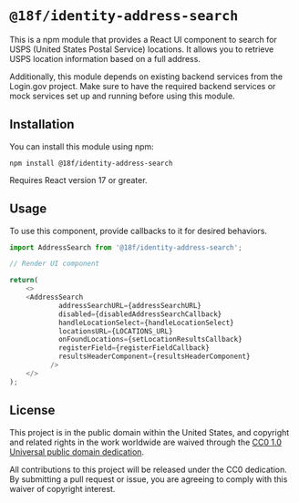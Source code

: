 # `@18f/identity-address-search`

This is a npm module that provides a React UI component to search for USPS (United States Postal Service) locations. It allows you to retrieve USPS location information based on a full address.

Additionally, this module depends on existing backend services from the Login.gov project. Make sure to have the required backend services or mock services set up and running before using this module.

## Installation

You can install this module using npm:

```shell
npm install @18f/identity-address-search
```

Requires React version 17 or greater.

## Usage

To use this component, provide callbacks to it for desired behaviors.

```typescript jsx
import AddressSearch from '@18f/identity-address-search';

// Render UI component

return(
    <>
    <AddressSearch
            addressSearchURL={addressSearchURL}
            disabled={disabledAddressSearchCallback}
            handleLocationSelect={handleLocationSelect}
            locationsURL={LOCATIONS_URL}
            onFoundLocations={setLocationResultsCallback}
            registerField={registerFieldCallback}
            resultsHeaderComponent={resultsHeaderComponent}
          />
    </>
);
```

## License

This project is in the public domain within the United States, and copyright and related rights in the work worldwide are waived through the [CC0 1.0 Universal public domain dedication](https://creativecommons.org/publicdomain/zero/1.0/).

All contributions to this project will be released under the CC0 dedication. By submitting a pull request or issue, you are agreeing to comply with this waiver of copyright interest.
